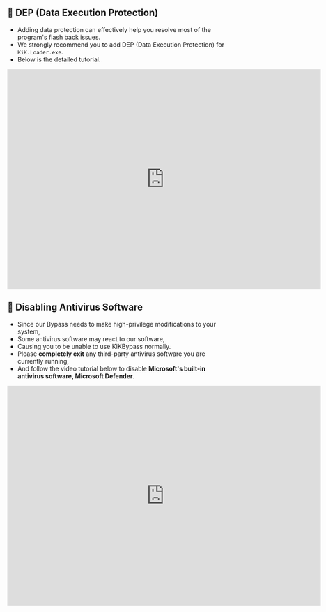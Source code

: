 ## 📗 DEP (Data Execution Protection)
* Adding data protection can effectively help you resolve most of the program's flash back issues.
* We strongly recommend you to add DEP (Data Execution Protection) for ```KiK.Loader.exe```.
* Below is the detailed tutorial.
<iframe width="720" height="504" src="https://www.youtube-nocookie.com/embed/S8IkX1r9pbw?si=BOuZyulXeBIJ4_Wd" title="YouTube video player" frameborder="0" allow="accelerometer; autoplay; clipboard-write; encrypted-media; gyroscope; picture-in-picture; web-share" allowfullscreen></iframe>  

## 📘 Disabling Antivirus Software 
* Since our Bypass needs to make high-privilege modifications to your system,
* Some antivirus software may react to our software,
* Causing you to be unable to use KiKBypass normally.
* Please **completely exit** any third-party antivirus software you are currently running,
* And follow the video tutorial below to disable **Microsoft's built-in antivirus software, Microsoft Defender**.
<iframe width="720" height="504" src="https://www.youtube-nocookie.com/embed/Rw4dANFmxII?si=rk54ShLekKl7BYLV" title="YouTube video player" frameborder="0" allow="accelerometer; autoplay; clipboard-write; encrypted-media; gyroscope; picture-in-picture; web-share" allowfullscreen></iframe>